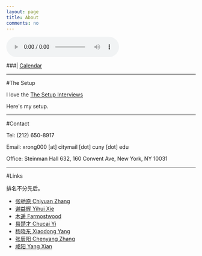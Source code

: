 ```yaml
---
layout: page
title: About
comments: no
---
```


<audio width="300" height="32" style="margin: auto; top: 0; right: 0; bottom: 0; left: 0;" controls="controls" name="media" src="/media/music/march_set.m4a"></audio>

###| [Calendar](/about/calendar) 

----------

#The Setup

I love the [The Setup Interviews](http://usesthis.com/)

Here's my setup.

----------

#Contact

Tel: (212) 650-8917

Email: xrong000 [at] citymail [dot] cuny [dot] edu

Office: Steinman Hall 632, 160 Convent Ave, New York, NY 10031

----------

#Links

排名不分先后。

- [张驰原 Chiyuan Zhang](http://freemind.pluskid.org)
- [谢益辉 Yihui Xie](http://yihui.name)
- [木遥 Farmostwood](http://blog.farmostwood.net)
- [易楚才 Chucai Yi](http://media-lab.engr.ccny.cuny.edu/~cyi)
- [杨晓东 Xiaodong Yang](http://yangxd.org)
- [张辰阳 Chenyang Zhang](http://media-lab.engr.ccny.cuny.edu/~zcy)
- [咸阳 Yang Xian](http://media-lab.engr.ccny.cuny.edu/~yxian)
